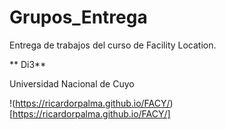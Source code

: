 # Grupos_Entrega

Entrega de trabajos del curso de Facility Location.

** Di3** 

Universidad Nacional de Cuyo

!(https://ricardorpalma.github.io/FACY/)[https://ricardorpalma.github.io/FACY/]
